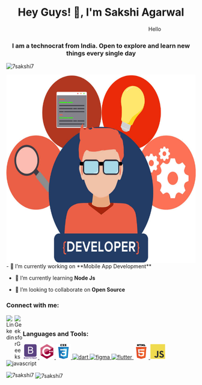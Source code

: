 <h1 align="center">Hey Guys! 👋, I'm Sakshi Agarwal</h1>
<marquee>Hello</marquee>
<h3 align="center">I am a technocrat from India. Open to explore and learn new things every single day</h3>

<p align="left"> <img src="https://komarev.com/ghpvc/?username=7sakshi7&label=Profile%20views&color=0e75b6&style=flat" alt="7sakshi7" /> </p>

<!-- <p align="left"> <a href="https://github.com/ryo-ma/github-profile-trophy"><img src="https://github-profile-trophy.vercel.app/?username=7sakshi7" alt="7sakshi7" /></a> </p> -->

<img align="center" src="https://github.com/7sakshi7/7sakshi7/blob/main/images.jpg" alt="Image" width="600" height="500"/>
- 🔭 I’m currently working on **Mobile App Development**

- 🌱 I’m currently learning **Node Js**

- 👯 I’m looking to collaborate on **Open Source**

<h3 align="left">Connect with me:</h3>
<a href="https://www.linkedin.com/in/sakshi-agarwal-518850206/">
  <img align="left" alt=" Linkedin" width="22px" src="https://cdn.jsdelivr.net/npm/simple-icons@v3/icons/linkedin.svg" />
</a>
<a href="https://auth.geeksforgeeks.org/user/sakshiagarwal772002/practice/">
  <img align="left" alt=" GeeksforGeeks" width="22px" src="https://cdn.jsdelivr.net/npm/simple-icons@3.13.0/icons/geeksforgeeks.svg" />
</a><br>
 
<h3 align="left">Languages and Tools:</h3>
<p align="left"> <a href="https://getbootstrap.com" target="_blank"> <img src="https://raw.githubusercontent.com/devicons/devicon/master/icons/bootstrap/bootstrap-plain-wordmark.svg" alt="bootstrap" width="40" height="40"/> </a> <a href="https://www.w3schools.com/cpp/" target="_blank"> <img src="https://raw.githubusercontent.com/devicons/devicon/master/icons/cplusplus/cplusplus-original.svg" alt="cplusplus" width="40" height="40"/> </a> <a href="https://www.w3schools.com/css/" target="_blank"> <img src="https://raw.githubusercontent.com/devicons/devicon/master/icons/css3/css3-original-wordmark.svg" alt="css3" width="40" height="40"/> </a> <a href="https://dart.dev" target="_blank"> <img src="https://www.vectorlogo.zone/logos/dartlang/dartlang-icon.svg" alt="dart" width="40" height="40"/> </a> <a href="https://www.figma.com/" target="_blank"> <img src="https://www.vectorlogo.zone/logos/figma/figma-icon.svg" alt="figma" width="40" height="40"/> </a> <a href="https://flutter.dev" target="_blank"> <img src="https://www.vectorlogo.zone/logos/flutterio/flutterio-icon.svg" alt="flutter" width="40" height="40"/> </a> <a href="https://www.w3.org/html/" target="_blank"> <img src="https://raw.githubusercontent.com/devicons/devicon/master/icons/html5/html5-original-wordmark.svg" alt="html5" width="40" height="40"/> </a> <a href="https://developer.mozilla.org/en-US/docs/Web/JavaScript" target="_blank"> <img src="https://raw.githubusercontent.com/devicons/devicon/master/icons/javascript/javascript-original.svg" alt="javascript" width="40" height="40"/> </a>
<img src="https://cdn.jsdelivr.net/npm/simple-icons@3.13.0/icons/python.svg" alt="javascript" width="40" height="40"/></p>

<p><img align="left" src="https://github-readme-stats.vercel.app/api/top-langs?username=7sakshi7&show_icons=true&locale=en&layout=compact" alt="7sakshi7" /></p>

<p>&nbsp;<img align="center" src="https://github-readme-stats.vercel.app/api?username=7sakshi7&show_icons=true&locale=en" alt="7sakshi7" /></p>
